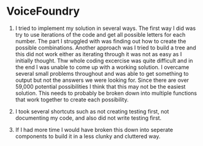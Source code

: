 # VoiceFoundry

1.  I tried to implement my solution in several ways.  The first way I did was try to use iterations of the code and get all possible letters for each number.  The part I struggled with was finding out how to create the possible combinations.  Another approach was I tried to build a tree and this did not work either as iterating through it was not as easy as I initially thought.  Thw whole coding excercise was quite difficult and in the end I was unable to come up with a working solution.  I overcame several small problems throughout and was able to get something to output but not the answers we were looking for.  Since there are over 59,000 potential possibilities I think that this may not be the easiest solution.  This needs to probably be broken down into multiple functions that work together to create each possibility.
  
2.  I took several shortcuts such as not creating testing first, not documenting my code, and also did not write testing first.

3.  If I had more time I would have broken this down into seperate components to build it in a less clunky and cluttered way.
